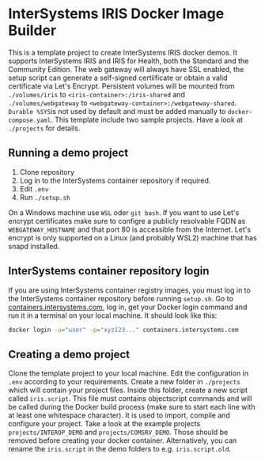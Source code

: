 # InterSystems IRIS Docker Image Builder

This is a template project to create InterSystems IRIS docker demos. It supports InterSystems IRIS and IRIS for Health, both the Standard and the Community Edition. The web gateway will always have SSL enabled, the setup script can generate a self-signed certiificate or obtain a valid certificate via Let's Encrypt. Persistent volumes will be mounted from `./volumes/iris` to `<iris-container>:/iris-shared` and `./volumes/webgateway` to `<webgateway-container>:/webgateway-shared`. `Durable %SYS`is not used by default and must be added manually to `docker-compose.yaml`. This template include two sample projects. Have a look at `./projects` for details.

## Running a demo project

1. Clone repository
2. Log in to the InterSystems container repository if required.
3. Edit `.env`
4. Run `./setup.sh`

On a Windows machine use `WSL` oder `git bash`. If you want to use Let's encrypt certificates make sure to configre a publicly resolvable FQDN as `WEBGATEWAY_HOSTNAME` and that port 80 is accessible from the Internet. Let's encrypt is only supported on a Linux (and probably WSL2) machine that has snapd installed. 

## InterSystems container repository login

If you are using InterSystems container registry images, you must log in to the InterSystems container repository before running `setup.sh`. Go to [containers.intersystems.com](https://containers.intersystems.com), log in, get your Docker login command and run it in a terminal on your local machine. It should look like this:

```bash
docker login -u="user" -p="xyz123..." containers.intersystems.com
```

## Creating a demo project

Clone the template project to your local machine. Edit the configuration in `.env` according to your requirements. Create a new folder in `./projects` which will contain your project files. Inside this folder, create a new script called `iris.script`. This file must contains objectscript commands and will be called during the Docker build process (make sure to start each line with at least one whitespace character). It is used to import, compile and configure your project. Take a look at the example projects `projects/INTEROP_DEMO` and `projects/COMSRV_DEMO`. Those should be removed before creating your docker container. Alternatively, you can rename the `iris.script` in the demo folders to e.g. `iris.script.old`.



